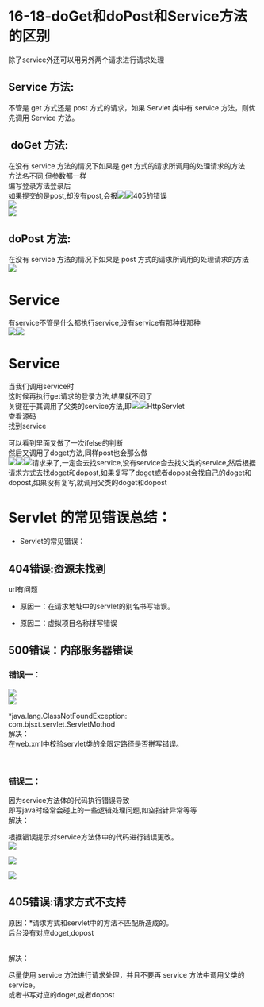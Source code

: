 # 16-18-doGet和doPost和Service方法的区别

除了service外还可以用另外两个请求进行请求处理
<a name="753d87c0"></a>
## Service 方法:

不管是 get 方式还是 post 方式的请求，如果 Servlet 类中有 service 方法，则优先调用 Service 方法。
<a name="a833bd13"></a>
##  doGet 方法:
在没有 service 方法的情况下如果是 get 方式的请求所调用的处理请求的方法<br />方法名不同,但参数都一样<br />编写登录方法登录后<br />如果提交的是post,却没有post,会报![](https://cdn.nlark.com/yuque/0/2019/png/349894/1562675732011-eb315acf-09fc-441d-b030-6d6ada692c20.png#align=left&display=inline&height=276&originHeight=666&originWidth=2174&status=done&width=902)![](https://cdn.nlark.com/yuque/0/2019/png/349894/1562675732137-ebe6273e-ffff-4a12-95dd-c74333c8c7c1.png#align=left&display=inline&height=360&originHeight=857&originWidth=2148&status=done&width=902)405的错误<br />![](https://cdn.nlark.com/yuque/0/2019/png/349894/1562675732264-5b3252ad-6e97-4b92-81dc-9edcd577d826.png#align=left&display=inline&height=500&originHeight=1097&originWidth=1980&status=done&width=902)<br />![](https://cdn.nlark.com/yuque/0/2019/png/349894/1562675732377-647b7f8b-76d3-490d-9041-f6402f432bfa.png#align=left&display=inline&height=285&originHeight=464&originWidth=1471&status=done&width=902)
<a name="10906672"></a>
## doPost 方法:
在没有 service 方法的情况下如果是 post 方式的请求所调用的处理请求的方法<br />![](https://cdn.nlark.com/yuque/0/2019/png/349894/1562675732485-c440b174-d976-4bc4-9b52-1c60f27c49ed.png#align=left&display=inline&height=96&originHeight=154&originWidth=1445&status=done&width=902)

<a name="Service"></a>
# Service
有service不管是什么都执行service,没有service有那种找那种<br />![](https://cdn.nlark.com/yuque/0/2019/png/349894/1562675732566-e53d6926-6ff8-4e66-84c7-40c168cc21f0.png#align=left&display=inline&height=200&originHeight=322&originWidth=1454&status=done&width=902)![](https://cdn.nlark.com/yuque/0/2019/png/349894/1562675732646-6f6e466d-769e-461a-855f-f02057ae0e35.png#align=left&display=inline&height=165&originHeight=335&originWidth=1835&status=done&width=902)

<a name="Service-1"></a>
# Service
当我们调用service时<br />这时候再执行get请求的登录方法,结果就不同了<br />关键在于其调用了父类的service方法,即![](https://cdn.nlark.com/yuque/0/2019/png/349894/1562675732767-1335ea8a-857c-4a9d-b727-dc06e36edfeb.png#align=left&display=inline&height=351&originHeight=1012&originWidth=2597&status=done&width=902)![](https://cdn.nlark.com/yuque/0/2019/png/349894/1562675732908-fdeb5221-87d9-4727-9597-d52f61a5e6f7.png#align=left&display=inline&height=191&originHeight=388&originWidth=1836&status=done&width=902)HttpServlet<br />查看源码<br />找到service

可以看到里面又做了一次ifelse的判断<br />然后又调用了doget方法,同样post也会那么做<br />![](https://cdn.nlark.com/yuque/0/2019/png/349894/1562675732987-ba8e9f73-5f71-42aa-91f6-101166e7822d.png#align=left&display=inline&height=305&originHeight=614&originWidth=1814&status=done&width=902)![](https://cdn.nlark.com/yuque/0/2019/png/349894/1562675733101-4f294d91-88a1-41b5-aa28-1cf9dfdcffdf.png#align=left&display=inline&height=458&originHeight=1101&originWidth=2170&status=done&width=902)![](https://cdn.nlark.com/yuque/0/2019/png/349894/1562675733210-798d7338-86a7-46e3-987f-fd52817c020e.png#align=left&display=inline&height=59&originHeight=141&originWidth=2138&status=done&width=902)请求来了,一定会去找service,没有service会去找父类的service,然后根据请求方式去找doget和dopost,如果复写了doget或者dopost会找自己的doget和dopost,如果没有复写,就调用父类的doget和dopost







<a name="dab17126"></a>
# Servlet 的常见错误总结：
*	Servlet的常见错误：

<a name="f54a25b2"></a>
## 404错误:资源未找到
url有问题

*	原因一：在请求地址中的servlet的别名书写错误。

*	原因二：虚拟项目名称拼写错误

<a name="2c412245"></a>
## 500错误：内部服务器错误

<a name="ff6cc35e"></a>
### 错误一：
![](https://cdn.nlark.com/yuque/0/2019/png/349894/1562675733307-848a526f-b5bd-4498-9195-356b20437ec2.png#align=left&display=inline&height=479&originHeight=961&originWidth=1809&status=done&width=902)<br />![](https://cdn.nlark.com/yuque/0/2019/png/349894/1562675733452-5dc77638-8e05-4dce-9713-ae861508df67.png#align=left&display=inline&height=431&originHeight=924&originWidth=1934&status=done&width=902)


*java.lang.ClassNotFoundException:<br />com.bjsxt.servlet.ServletMothod		<br />解决：<br />在web.xml中校验servlet类的全限定路径是否拼写错误。

 
<a name="6fe1d7f4"></a>
### 错误二：
因为service方法体的代码执行错误导致<br />即写java时经常会碰上的一些逻辑处理问题,如空指针异常等等<br />解决：




根据错误提示对service方法体中的代码进行错误更改。<br />![](https://cdn.nlark.com/yuque/0/2019/png/349894/1562675733552-03c29003-58c6-4399-b5e7-6303fa62e382.png#align=left&display=inline&height=128&originHeight=255&originWidth=1800&status=done&width=902)

![](https://cdn.nlark.com/yuque/0/2019/png/349894/1562675733622-32614a0a-9dee-499f-a8fc-150f33b90d19.png#align=left&display=inline&height=339&originHeight=485&originWidth=1291&status=done&width=902)

![](https://cdn.nlark.com/yuque/0/2019/png/349894/1562675733736-c7453ac4-1cf4-4dd0-9941-1f4f3d86ec4c.png#align=left&display=inline&height=261&originHeight=690&originWidth=2387&status=done&width=902)


<a name="58ef0aca"></a>
## 405错误:请求方式不支持

原因：*请求方式和servlet中的方法不匹配所造成的。<br />后台没有对应doget,dopost<br /> 

解决：

尽量使用 service 方法进行请求处理，并且不要再 service 方法中调用父类的service。<br />或者书写对应的doget,或者dopost


































